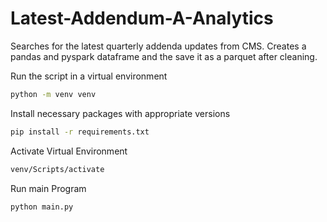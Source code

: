 # Latest-Addendum-A-Analytics
Searches for the latest quarterly addenda updates from CMS. Creates a pandas and pyspark dataframe and the save it as a parquet after cleaning. 

Run the script in a virtual environment

```cmd
python -m venv venv
```
Install necessary packages with appropriate versions

```cmd
pip install -r requirements.txt
```
Activate Virtual Environment
```cmd
venv/Scripts/activate
```
Run main Program
```cmd
python main.py
```


